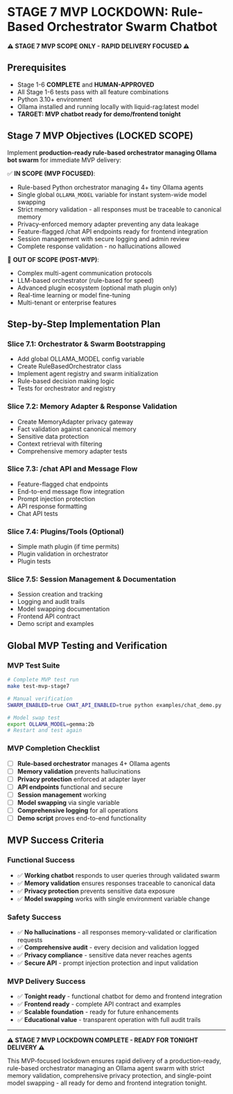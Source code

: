 # STAGE 7 MVP LOCKDOWN: Rule-Based Orchestrator Swarm Chatbot

**⚠️ STAGE 7 MVP SCOPE ONLY - RAPID DELIVERY FOCUSED ⚠️**

## Prerequisites

- Stage 1-6 **COMPLETE** and **HUMAN-APPROVED**
- All Stage 1-6 tests pass with all feature combinations
- Python 3.10+ environment
- Ollama installed and running locally with liquid-rag:latest model
- **TARGET: MVP chatbot ready for demo/frontend tonight**

## Stage 7 MVP Objectives (LOCKED SCOPE)

Implement **production-ready rule-based orchestrator managing Ollama bot swarm** for immediate MVP delivery:

✅ **IN SCOPE (MVP FOCUSED)**:
- Rule-based Python orchestrator managing 4+ tiny Ollama agents
- Single global `OLLAMA_MODEL` variable for instant system-wide model swapping
- Strict memory validation - all responses must be traceable to canonical memory
- Privacy-enforced memory adapter preventing any data leakage
- Feature-flagged /chat API endpoints ready for frontend integration
- Session management with secure logging and admin review
- Complete response validation - no hallucinations allowed

🚫 **OUT OF SCOPE (POST-MVP)**:
- Complex multi-agent communication protocols
- LLM-based orchestrator (rule-based for speed)
- Advanced plugin ecosystem (optional math plugin only)
- Real-time learning or model fine-tuning
- Multi-tenant or enterprise features

## Step-by-Step Implementation Plan

### Slice 7.1: Orchestrator & Swarm Bootstrapping
- Add global OLLAMA_MODEL config variable
- Create RuleBasedOrchestrator class
- Implement agent registry and swarm initialization  
- Rule-based decision making logic
- Tests for orchestrator and registry

### Slice 7.2: Memory Adapter & Response Validation
- Create MemoryAdapter privacy gateway
- Fact validation against canonical memory
- Sensitive data protection
- Context retrieval with filtering
- Comprehensive memory adapter tests

### Slice 7.3: /chat API and Message Flow
- Feature-flagged chat endpoints
- End-to-end message flow integration
- Prompt injection protection
- API response formatting
- Chat API tests

### Slice 7.4: Plugins/Tools (Optional)
- Simple math plugin (if time permits)
- Plugin validation in orchestrator
- Plugin tests

### Slice 7.5: Session Management & Documentation
- Session creation and tracking
- Logging and audit trails
- Model swapping documentation
- Frontend API contract
- Demo script and examples

## Global MVP Testing and Verification

### MVP Test Suite
```bash
# Complete MVP test run
make test-mvp-stage7

# Manual verification
SWARM_ENABLED=true CHAT_API_ENABLED=true python examples/chat_demo.py

# Model swap test
export OLLAMA_MODEL=gemma:2b
# Restart and test again
```

### MVP Completion Checklist
- [ ] **Rule-based orchestrator** manages 4+ Ollama agents
- [ ] **Memory validation** prevents hallucinations
- [ ] **Privacy protection** enforced at adapter layer  
- [ ] **API endpoints** functional and secure
- [ ] **Session management** working
- [ ] **Model swapping** via single variable
- [ ] **Comprehensive logging** for all operations
- [ ] **Demo script** proves end-to-end functionality

## MVP Success Criteria

### Functional Success
- ✅ **Working chatbot** responds to user queries through validated swarm
- ✅ **Memory validation** ensures responses traceable to canonical data
- ✅ **Privacy protection** prevents sensitive data exposure
- ✅ **Model swapping** works with single environment variable change

### Safety Success  
- ✅ **No hallucinations** - all responses memory-validated or clarification requests
- ✅ **Comprehensive audit** - every decision and validation logged
- ✅ **Privacy compliance** - sensitive data never reaches agents
- ✅ **Secure API** - prompt injection protection and input validation

### MVP Delivery Success
- ✅ **Tonight ready** - functional chatbot for demo and frontend integration
- ✅ **Frontend ready** - complete API contract and examples
- ✅ **Scalable foundation** - ready for future enhancements
- ✅ **Educational value** - transparent operation with full audit trails

---

**⚠️ STAGE 7 MVP LOCKDOWN COMPLETE - READY FOR TONIGHT DELIVERY ⚠️**

This MVP-focused lockdown ensures rapid delivery of a production-ready, rule-based orchestrator managing an Ollama agent swarm with strict memory validation, comprehensive privacy protection, and single-point model swapping - all ready for demo and frontend integration tonight.

